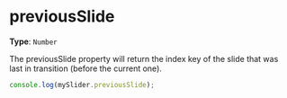 # previousSlide

**Type**: `Number`

The previousSlide property will return the index key of the slide that was last in transition (before the current one).

```javascript
console.log(mySlider.previousSlide);
```
